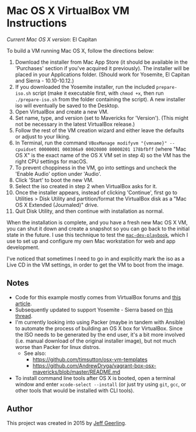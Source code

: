 # Mac OS X VirtualBox VM Instructions

*Current Mac OS X version*: El Capitan

To build a VM running Mac OS X, follow the directions below:

  1. Download the installer from Mac App Store (it should be available in the 'Purchases' section if you've acquired it previously). The installer will be placed in your Applications folder.  (Should work for Yosemite, El Capitan and Sierra - 10.10-10.12.)
  2. If you downloaded the Yosemite installer, run the included `prepare-iso.sh` script (make it executable first, with `chmod +x`, then run `./prepare-iso.sh` from the folder containing the script).  A new installer iso will eventually be saved to the Desktop. 
  3. Open VirtualBox and create a new VM.
  4. Set name, type, and version (set to Mavericks for 'Version').  (This might not be necessary in the latest VirtualBox release.)
  5. Follow the rest of the VM creation wizard and either leave the defaults or adjust to your liking.
  6. In Terminal, run the command `VBoxManage modifyvm "{vmname}" --cpuidset 00000001 000306a9 00020800 80000201 178bfbff` (where "Mac OS X" is the exact name of the OS X VM set in step 4) so the VM has the right CPU settings for macOS.
  7. To prevent choppiness in the VM, go into settings and uncheck the 'Enable Audio' option under 'Audio'.
  8. Click 'Start' to boot the new VM.
  9. Select the iso created in step 2 when VirtualBox asks for it.
  10. Once the installer appears, instead of clicking 'Continue', first go to Utilities > Disk Utility and partition/format the VirtualBox disk as a "Mac OS X Extended (Journaled)" drive.
  11. Quit Disk Utility, and then continue with installation as normal.

When the installation is complete, and you have a fresh new Mac OS X VM, you can shut it down and create a snapshot so you can go back to the initial state in the future. I use this technique to test the [`mac-dev-playbook`](https://github.com/geerlingguy/mac-dev-playbook), which I use to set up and configure my own Mac workstation for web and app development.

I've noticed that sometimes I need to go in and explicitly mark the iso as a Live CD in the VM settings, in order to get the VM to boot from the image.

## Notes

  - Code for this example mostly comes from VirtualBox forums and [this article](http://sqar.blogspot.de/2014/10/installing-yosemite-in-virtualbox.html).
  - Subsequently updated to support Yosemite - Sierra based on [this thread](https://forums.virtualbox.org/viewtopic.php?f=22&t=77068&p=358865&hilit=elCapitan+iso#p358865).
  - I'm currently looking into using Packer (maybe in tandem with Ansible) to automate the process of building an OS X box for VirtualBox. Since the ISO needs to be generated by the end user, it's a bit more involved (i.e. manual download of the original installer image), but not much worse than Packer for linux distros.
    - See also:
      - https://github.com/timsutton/osx-vm-templates
      - https://github.com/AndrewDryga/vagrant-box-osx-mavericks/blob/master/README.md
  - To install command line tools after OS X is booted, open a terminal window and enter `xcode-select --install` (or just try using `git`, `gcc`, or other tools that would be installed with CLI tools).

## Author

This project was created in 2015 by [Jeff Geerling](http://jeffgeerling.com/).  
